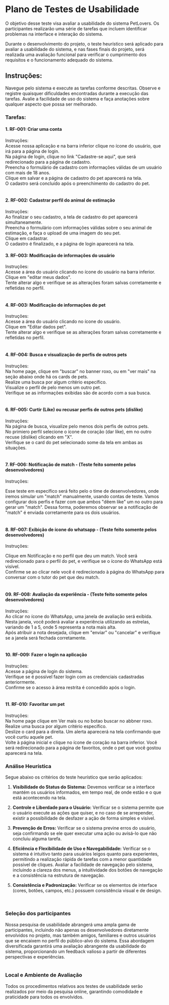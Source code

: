 # Plano de Testes de Usabilidade

O objetivo desse teste visa avaliar a usabilidade do sistema PetLovers. Os participantes realizarão uma série de tarefas que incluem identificar problemas na interface e interação do sistema. 

Durante o desenvolvimento do projeto, o teste heurístico será aplicado para avaliar a usabilidade do sistema, e nas fases finais do projeto, será realizada uma avaliação funcional para verificar o cumprimento dos requisitos e o funcionamento adequado do sistema.


## Instruções:

Navegue pelo sistema e execute as tarefas conforme descritas.
Observe e registre quaisquer dificuldades encontradas durante a execução das tarefas.
Avalie a facilidade de uso do sistema e faça anotações sobre qualquer aspecto que possa ser melhorado.

### Tarefas:

#### 1. RF-001: Criar uma conta

Instruções: <br>
Acesse nossa aplicação e na barra inferior clique no ícone do usuário, que irá para a página de login. <br>
Na página de login, clique no link "Cadastre-se aqui", que será redirecionado para a página de cadastro. <br>
Preencha o formulário de cadastro com informações válidas de um usuário com mais de 18 anos. <br>
Clique em salvar e a página de cadastro do pet aparecerá na tela. <br>
O cadastro será concluído após o preenchimento do cadastro do pet.<br> <br>



#### 2. RF-002: Cadastrar perfil do animal de estimação

Instruções: <br>
Ao finalizar o seu cadastro, a tela de cadastro do pet aparecerá simultaneamente. <br>
Preencha o formulário com informações válidas sobre o seu animal de estimação, e faça o upload de uma imagem do seu pet. <br>
Clique em cadastrar. <br>
O cadastro é finalizado, e a página de login aparecerá na tela.<br>



#### 3. RF-003: Modificação de informações do usuário 

Instruções: <br>
Acesse a área do usuário clicando no ícone do usuário na barra inferior. <br>
Clique em "editar meus dados". <br>
Tente alterar algo e verifique se as alterações foram salvas corretamente e refletidas no perfil. <br> <br>


#### 4. RF-003: Modificação de informações do pet

Instruções: <br>
Acesse a área do usuário clicando no ícone do usuário. <br>
Clique em "Editar dados pet". <br>
Tente alterar algo e verifique se as alterações foram salvas corretamente e refletidas no perfil. <br> <br>



#### 4. RF-004: Busca e visualização de perfis de outros pets

Instruções: <br>
Na home page, clique em "buscar" no banner roxo, ou em "ver mais" na seção abaixo onde há os cards de pets. <br>
Realize uma busca por algum critério específico. <br>
Visualize o perfil de pelo menos um outro pet. <br>
Verifique se as informações exibidas são de acordo com a sua busca. <br><br>


#### 6. RF-005: Curtir (Like) ou recusar perfis de outros pets (dislike)

Instruções: <br>
Na página de busca, visualize pelo menos dois perfis de outros pets. <br>
No primiero perfil selecione o ícone de coração (dar like),  em no outro recuse (dislike) clicando em "X". <br>
Verifique se o card do pet selecionado some da tela em ambas as situações. <br> <br>



#### 7. RF-006: Notificação de match - (Teste feito somente pelos desenvolvedores)

Instruções: <br>

Esse teste em específico será feito pelo o time de desenvolvedores, onde iremos simular um "match" manualmente, usando contas de teste. Vamos configurar dois perfis e fazer com que ambos "dêem like" um no outro para gerar um "match". Dessa forma, poderemos observar se a notificação de "match" é enviada corretamente para os dois usuários. <br><br>


#### 8. RF-007: Exibição de ícone do whatsapp - (Teste feito somente pelos desenvolvedores)

Instruções: <br>

Clique em Notificação e no perfil que deu um match. Você será redirecionado para o perfil do pet, e verifique se o ícone do WhatsApp está visível. <br>
Confirme se ao clicar nele você é redirecionado à página do WhatsApp para conversar com o tutor do pet que deu match. <br> <br>


#### 09. RF-008: Avaliação da experiência - (Teste feito somente pelos desenvolvedores)

Instruções: <br>
Ao clicar no ícone do WhatsApp, uma janela de avaliação será exibida. Nesta janela, você poderá avaliar a experiência utilizando as estrelas, variando de 1 a 5, onde 5 representa a nota mais alta. <br>
Após atribuir a nota desejada, clique em "enviar" ou "cancelar" e verifique se a janela será fechada corretamente. <br> <br>


#### 10. RF-009: Fazer o login na aplicação

Instruções: <br>
Acesse a página de login do sistema. <br>
Verifique se é possível fazer login com as credenciais cadastradas anteriormente. <br>
Confirme se o acesso à área restrita é concedido após o login. <br> <br>

#### 11. RF-010: Favoritar um pet

Instruções: <br>
Na home page clique em Ver mais ou no botao buscar no abbner roxo. <br>
Realize uma busca por algum critério específico. <br>
Deslize o card para a direita. Um alerta aparecerá na tela confirmando que você curtiu aquele pet. <br>
Volte à página inicial e clique no ícone de coração na barra inferior. 
Você será redirecionado para a página de favoritos, onde o pet que você gostou aparecerá na tela.



### Análise Heurística

Segue abaixo os critérios do teste heurístico que serão aplicados: <br>

1. <b>Visibilidade do Status do Sistema:</b> Devemos verificar se a interface mantém os usuários informados, em tempo real, de onde estão e o que está acontecendo na tela.
   
2. <b>Controle e Liberdade para o Usuário:</b> Verificar se o sistema permite que o usuário execute as ações que quiser, e no caso de se arrepender, existir a possibilidade de desfazer a ação de forma simples e visível.
   
3. <b>Prevenção de Erros:</b> Verificar se o sistema previne erros do usuário, seja confirmando se ele quer executar uma ação ou avisá-lo que não concluiu alguma tarefa.
   
4. <b>Eficiência e Flexibilidade de Uso e Navegabilidade:</b> Verificar se o sistema é intuitivo tanto para usuários leigos quanto para experientes, permitindo a realização rápida de tarefas com a menor quantidade possível de cliques. Avaliar a facilidade de navegação pelo sistema, incluindo a clareza dos menus, a intuitividade dos botões de navegação e a consistência na estrutura de navegação.
   
5. <b>Consistência e Padronização:</b> Verificar se os elementos de interface (cores, botões, campos, etc.) possuem consistência visual e de design. <br>
<br>


### Seleção dos participantes

Nossa pesquisa de usabilidade abrangerá uma ampla gama de participantes, incluindo não apenas os desenvolvedores diretamente envolvidos no projeto, mas também amigos, familiares e outros usuários que se encaixem no perfil do público-alvo do sistema. Essa abordagem diversificada garantirá uma avaliação abrangente da usabilidade do sistema, proporcionando um feedback valioso a partir de diferentes perspectivas e experiências. <br>
<br>


### Local e Ambiente de Avaliação

Todos os procedimentos relativos aos testes de usabilidade serão realizados por meio da pesquisa online, garantindo comodidade e praticidade para todos os envolvidos.


